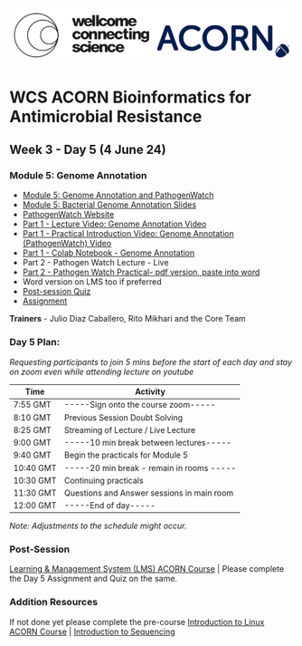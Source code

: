 
# <img src="https://github.com/WCSCourses/ACORN-ClinAMR/blob/9a460484c906bc4afa7474772dac0c97626b273b/course_data/WCS_ACORN_Logo.png"/>

# WCS ACORN Bioinformatics for Antimicrobial Resistance

## Week 3 - Day 5 (4 June 24)

### Module 5: Genome Annotation
- [Module 5: Genome Annotation and PathogenWatch](course_data/4_June_Day_5/WCS_ACORN_Course_Slides_Module5_PathogenWatch.pdf)
- [Module 5: Bacterial Genome Annotation Slides](https://github.com/WCSCourses/ACORN-ClinAMR/blob/main/course_data/4_June_Day_5/Bacterial_Genome_Annotation.pdf)
- [PathogenWatch Website](https://pathogen.watch/)
- [Part 1 - Lecture Video: Genome Annotation Video](https://youtu.be/Iwbcmg6eol0)
- [Part 1 - Practical Introduction Video: Genome Annotation (PathogenWatch) Video](https://youtu.be/3goUgEYdKcM)
- [Part 1 - Colab Notebook - Genome Annotation](https://githubtocolab.com/WCSCourses/ACORN-ClinAMR/blob/main/course_data/4_June_Day_5/BacterialGenomeAnnotation.ipynb)
- Part 2 - Pathogen Watch Lecture - Live
- [Part 2 - Pathogen Watch Practical- pdf version, paste into word](https://github.com/WCSCourses/ACORN-ClinAMR/blob/main/course_data/4_June_Day_5/Pathogenwatch_practical_assignment.docx.pdf)
- Word version on LMS too if preferred
- [Post-session Quiz](https://lms.wellcomeconnectingscience.org/mod/quiz/view.php?id=6093)  
- [Assignment](https://lms.wellcomeconnectingscience.org/mod/assign/view.php?id=6094)
  
**Trainers** - Julio Diaz Caballero, Rito Mikhari and the Core Team

### Day 5 Plan: 
*Requesting participants to join 5 mins before the start of each day and stay on zoom even while attending lecture on youtube*

| Time       | Activity                                      |
|------------|-----------------------------------------------|
| 7:55 GMT   |  -----Sign onto the course zoom-----              |
 8:10 GMT   | Previous Session Doubt Solving                 |
| 8:25 GMT   | Streaming of Lecture / Live Lecture                 |
| 9:00 GMT   | -----10 min break between lectures-----                          |
| 9:40 GMT   | Begin the practicals for Module 5                   |
| 10:40 GMT  | -----20 min break - remain in rooms -----                          |
| 10:30 GMT  | Continuing practicals         |
| 11:30 GMT  | Questions and Answer sessions in main room    |
| 12:00 GMT  | -----End of day-----                                |

*Note: Adjustments to the schedule might occur.*

### Post-Session 
[Learning & Management System (LMS) ACORN Course](https://lms.wellcomeconnectingscience.org/course/view.php?id=164) | Please complete the Day 5 Assignment and Quiz on the same. 

### Addition Resources
If not done yet please complete the pre-course [Introduction to Linux ACORN Course](https://lms.wellcomeconnectingscience.org/course/view.php?id=165) | [Introduction to Sequencing](https://youtu.be/4VZjvYJN18w) 


